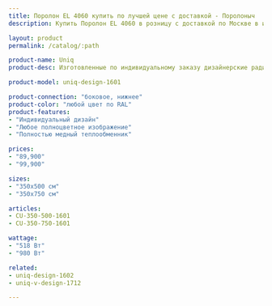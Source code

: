 ```yaml
---
title: Поролон EL 4060 купить по лучшей цене с доставкой - Поролоныч
description: Купить Поролон EL 4060 в розницу с доставкой по Москве в интернет-магазине Поролоныча.

layout: product
permalink: /catalog/:path

product-name: Uniq
product-desc: Изготовленные по индивидуальному заказу дизайнерские радиаторы COPPERI Uniq с полноцветными изображениями на передней панели позволят Вам воплотить в жизнь самые смелые и оригинальные проекты интерьеров. Творите! Ваша фантазия не ограничена.

product-model: uniq-design-1601

product-connection: "боковое, нижнее"
product-color: "любой цвет по RAL"
product-features:
- "Индивидуальный дизайн"
- "Любое полноцветное изображение"
- "Полностью медный теплообменник"

prices:
- "89,900"
- "99,900"

sizes:
- "350x500 см"
- "350x750 см"

articles:
- CU-350-500-1601
- CU-350-750-1601

wattage:
- "518 Вт"
- "980 Вт"

related:
- uniq-design-1602
- uniq-v-design-1712

---
```

